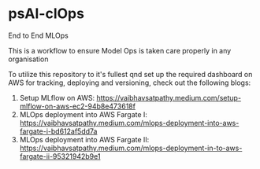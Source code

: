 # psAI-clOps
 End to End MLOps
 
 This is a workflow to ensure Model Ops is taken care properly in any organisation
 
 To utilize this repository to it's fullest qnd set up the required dashboard on AWS for tracking, deploying and versioning, check out the following blogs:
 1. Setup MLflow on AWS: https://vaibhavsatpathy.medium.com/setup-mlflow-on-aws-ec2-94b8e473618f
 2. MLOps deployment into AWS Fargate I: https://vaibhavsatpathy.medium.com/mlops-deployment-into-aws-fargate-i-bd612af5dd7a
 3. MLOps deployment into AWS Fargate II: https://vaibhavsatpathy.medium.com/mlops-deployment-in-to-aws-fargate-ii-95321942b9e1
